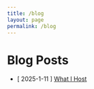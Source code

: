 ```yaml
---
title: /blog
layout: page
permalink: /blog
---
```


# Blog Posts 
- [ 2025-1-11 ] [What I Host](/blog/what-i-host)
